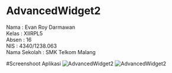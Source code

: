 # AdvancedWidget2

Nama : Evan Roy Darmawan  <br>
Kelas : XIIRPL5 <br>
Absen : 16 <br>
NIS : 4340/1238.063 <br> 
Nama Sekolah : SMK Telkom Malang <br>

#Screenshoot Aplikasi
![AdvancedWidget2](https://scontent-sin6-1.xx.fbcdn.net/v/t34.0-12/14971307_1128468163873805_824957252_n.png?oh=45322654c37ab2d418dc8b45bf11a864&oe=582162EC)
![AdvancedWidget2](https://scontent-sin6-1.xx.fbcdn.net/v/t34.0-12/14962972_1128468167207138_2101026493_n.png?oh=9130d781b4ac1a9d7603047e55b73b81&oe=58214127)
